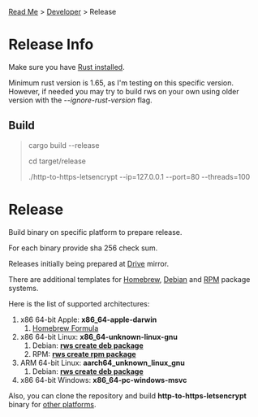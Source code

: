 [Read Me](README.md) > [Developer](DEVELOPER.md) > Release

# Release Info
Make sure you have [Rust installed](https://www.rust-lang.org/tools/install).

Minimum rust version is 1.65, as I'm testing on this specific version. However, if needed you may try to build rws on your own using older version with the _--ignore-rust-version_ flag.


## Build

> cargo build --release
>
> cd target/release
>
> ./http-to-https-letsencrypt --ip=127.0.0.1 --port=80 --threads=100


# Release
Build binary on specific platform to prepare release.

For each binary provide sha 256 check sum.

Releases initially being prepared at
[Drive](https://drive.google.com/drive/folders/1wize_LrCwGgs4MSvldhbpqDx4UTD3uEk?usp=share_link) mirror.

There are additional templates for
[Homebrew](https://brew.sh/),
[Debian](https://www.debian.org/) and
[RPM](https://rpm.org/) package systems.


Here is the list of supported architectures:
1. x86 64-bit Apple: **x86_64-apple-darwin**
    1. [Homebrew Formula](https://github.com/bohdaq/homebrew-http-to-https-letsencrypt)
2. x86 64-bit Linux: **x86_64-unknown-linux-gnu**
   1.  Debian: **[rws create deb package](https://github.com/bohdaq/rws-create-deb)** 
   2.  RPM: **[rws create rpm package](https://github.com/bohdaq/rws-rpm-builder)** 
3. ARM 64-bit Linux: **aarch64_unknown_linux_gnu**
   1.  Debian: **[rws create deb package](https://github.com/bohdaq/rws-create-deb)**
4. x86 64-bit Windows: **x86_64-pc-windows-msvc**


Also, you can clone the repository and build **http-to-https-letsencrypt** binary for [other platforms](https://doc.rust-lang.org/nightly/rustc/platform-support.html).
